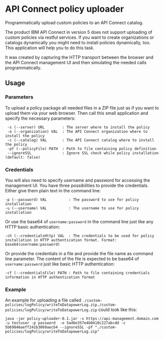 # API Connect policy uploader
Programmatically upload custom policies to an API Connect catalog.

The product IBM API Connect in version 5 does not support uploading of custom policies via restful services. If you want to create organizations or catalogs dynamically you might need to install policies dynamically, too.
This application will help you to do this task.

It was created by capturing the HTTP transport between the browser and the API Connect management UI and then simulating the needed calls programmatically.

## Usage
### Parameters

To upload a policy package all needed files in a ZIP file just as if you want to upload them via your web browser. Then call this small application and specify the necessary parameters:

     -s (--server) URL        : The server where to install the policy
     -o (--organization) VAL  : The API Connect organization where to install the policy
     -c (--catalog) VAL       : The API Connect catalog where to install the policy
     -pf (--policyFile) PATH  : Path to file containing policy definition
     --ignoreSSL              : Ignore SSL check while policy installation (default: false)

### Credentials
You will also need to specify username and password for accessing the management UI. You have three possibilities to provide the credentials. Either give them plain text in the command line:

    -p (--password) VAL          : The password to use for policy installation
    -u (--username) VAL          : The username to use for policy installation

Or use the base64 of ``username:password`` in the command line just like any HTTP basic authentication: 

    -ch (--credentialsHttp) VAL  : The credentials to be used for policy installation in HTTP authentication format. Format: base64(username:password)

Or provide the credentials in a file and provide the file name as command line parameter. The content of the file is expected to be base64 of ``username:password`` just like basic HTTP authentication:

    -cf (--credentialsFile) PATH : Path to file containing credentials information in HTTP authentication format

### Example
An example for uploading a file called `./custom-policies/logPolicy/writeToDatapowerLog.zip./custom-policies/logPolicy/writeToDatapowerLog.zip` could look like this:

    java -jar policy-uploader-0.1.jar -s https://api-management.domain.com -u testuser -p password  -o 5ad6e357e4b0418c227abcdd -c 5b69846aeff241b3069aecb4 --ignoreSSL -pf "./custom-policies/logPolicy/writeToDatapowerLog.zip"


